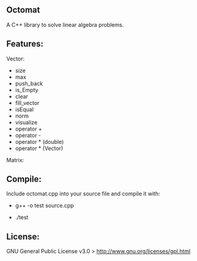 Octomat
---


A C++ library to solve linear algebra problems.

Features:
---
Vector:

* size
* max
* push_back
* is_Empty
* clear
* fill_vector
* isEqual
* norm
* visualize
* operator +
* operator -
* operator * (double)
* operator * (Vector)

Matrix:


Compile:
---

Include octomat.cpp into your source file and compile it with:

* g++ -o test source.cpp

* ./test

License:
---

GNU General Public License v3.0   >   http://www.gnu.org/licenses/gpl.html
